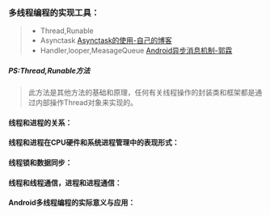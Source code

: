 ### 多线程编程的实现工具：
> * Thread,Runable 
> * Asynctask [Asynctask的使用-自己的博客](http://www.cnblogs.com/thinfog/p/5648312.html)
> * Handler,looper,MeasageQueue [Android异步消息机制-郭霖](http://blog.csdn.net/guolin_blog/article/details/9991569)

##### PS:Thread,Runable方法
> 此方法是其他方法的基础和原理，任何有关线程操作的封装类和框架都是通过内部操作Thread对象来实现的。

#### 线程和进程的关系：

#### 线程和进程在CPU硬件和系统进程管理中的表现形式：

#### 线程锁和数据同步：

#### 线程和线程通信，进程和进程通信：

#### Android多线程编程的实际意义与应用：
